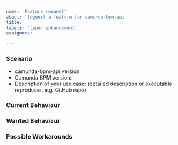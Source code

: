 ```yaml
---
name: 'Feature request'
about: 'Suggest a feature for camunda-bpm-api'
title:
labels: 'type: enhancement'
assignees:

---
```


### Scenario

* camunda-bpm-api version:
* Camunda BPM version:
* Description of your use case: (detailed description or executable reproducer, e.g. GitHub repo)

### Current Behaviour

### Wanted Behaviour

### Possible Workarounds
